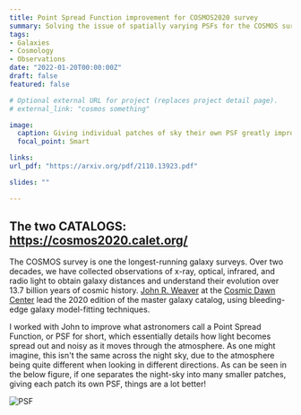 ```yaml
---
title: Point Spread Function improvement for COSMOS2020 survey
summary: Solving the issue of spatially varying PSFs for the COSMOS survey
tags:
- Galaxies
- Cosmology
- Observations
date: "2022-01-20T00:00:00Z"
draft: false
featured: false

# Optional external URL for project (replaces project detail page).
# external_link: "cosmos something"

image:
  caption: Giving individual patches of sky their own PSF greatly improves the residuals of that given patch
  focal_point: Smart

links:
url_pdf: "https://arxiv.org/pdf/2110.13923.pdf"

slides: ""

---
```



## The two CATALOGS: https://cosmos2020.calet.org/ 

The COSMOS survey is one the longest-running galaxy surveys. Over two decades, we have collected observations of x-ray, optical, infrared, and radio light to obtain galaxy distances and understand their evolution over 13.7 billion years of cosmic history. [John R. Weaver](https://astroweaver.github.io/) at the [Cosmic Dawn Center](https://cosmicdawn.dk/) lead the 2020 edition of the master galaxy catalog, using bleeding-edge galaxy model-fitting techniques. 

I worked with John to improve what astronomers call a Point Spread Function, or PSF for short, which essentially details how light becomes spread out and noisy as it moves through the atmosphere. As one might imagine, this isn't the same across the night sky, due to the atmosphere being quite different when looking in different directions. As can be seen in the below figure, if one separates the night-sky into many smaller patches, giving each patch its own PSF, things are a lot better!


![PSF](/project/cosmos/psf_homogenization.png)

